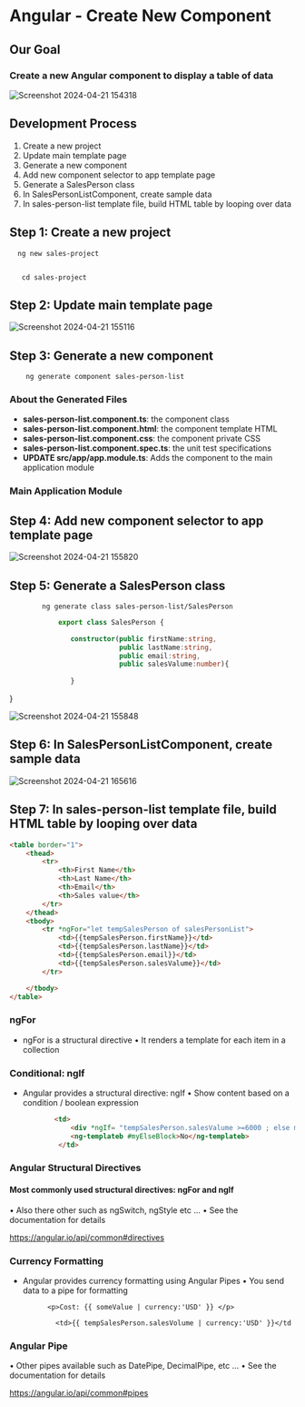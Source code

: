 # Angular - Create New Component

## Our Goal
### Create a new Angular component to display a table of data

![Screenshot 2024-04-21 154318](https://github.com/OmprakashOrnold/DailyNotes/assets/36263846/8738cad9-1912-487c-bf33-dc230ac089dc)

## Development Process

1. Create a new project
2. Update main template page
3. Generate a new component
4. Add new component selector to app template page
5. Generate a SalesPerson class
6. In SalesPersonListComponent, create sample data
7. In sales-person-list template file, build HTML table by looping over data

## Step 1: Create a new project
      
      ng new sales-project


       cd sales-project 

## Step 2: Update main template page

![Screenshot 2024-04-21 155116](https://github.com/OmprakashOrnold/DailyNotes/assets/36263846/26493b2e-4de6-494b-b591-447943dedf83)

## Step 3: Generate a new component

        ng generate component sales-person-list

### About the Generated Files

- **sales-person-list.component.ts**: the component class
- **sales-person-list.component.html**: the component template HTML
- **sales-person-list.component.css**: the component private CSS
- **sales-person-list.component.spec.ts**: the unit test specifications
- **UPDATE src/app/app.module.ts**: Adds the component to the main application module

### Main Application Module

## Step 4: Add new component selector to app template page

![Screenshot 2024-04-21 155820](https://github.com/OmprakashOrnold/DailyNotes/assets/36263846/9186682d-071d-4d95-86d3-f7bba4250c03)

## Step 5: Generate a SalesPerson class

            ng generate class sales-person-list/SalesPerson

```typescript
            export class SalesPerson {

               constructor(public firstName:string,
                           public lastName:string,
                           public email:string,
                           public salesValume:number){
                
               }
```

}

![Screenshot 2024-04-21 155848](https://github.com/OmprakashOrnold/DailyNotes/assets/36263846/73c1d9b2-b5fe-453c-9f86-dd33cacdd924)
## Step 6: In SalesPersonListComponent, create sample data
![Screenshot 2024-04-21 165616](https://github.com/OmprakashOrnold/DailyNotes/assets/36263846/6b410a57-0e9b-4755-9cac-a01b07ed2e5d)


## Step 7: In sales-person-list template file, build HTML table by looping over data
```html
<table border="1">
    <thead>
        <tr>
            <th>First Name</th>
            <th>Last Name</th>
            <th>Email</th>
            <th>Sales value</th>
        </tr>
    </thead>
    <tbody>
        <tr *ngFor="let tempSalesPerson of salesPersonList">
            <td>{{tempSalesPerson.firstName}}</td>
            <td>{{tempSalesPerson.lastName}}</td>
            <td>{{tempSalesPerson.email}}</td>
            <td>{{tempSalesPerson.salesValume}}</td>
        </tr>

    </tbody>
</table>

```
### ngFor 

 - ngFor is a structural directive
 • It renders a template for each item in a collection

### Conditional: ngIf

-  Angular provides a structural directive: ngIf
• Show content based on a condition / boolean expression

```html
           <td>
               <div *ngIf= "tempSalesPerson.salesValume >=6000 ; else myElseBlock">Yes </div>
               <ng-templateb #myElseBlock>No</ng-templateb>
            </td>
```
### Angular Structural Directives
#### Most commonly used structural directives: ngFor and ngIf
• Also there other such as ngSwitch, ngStyle etc ...
• See the documentation for details

https://angular.io/api/common#directives

### Currency Formatting

- Angular provides currency formatting using Angular Pipes
• You send data to a pipe for formatting

            <p>Cost: {{ someValue | currency:'USD' }} </p>

              <td>{{ tempSalesPerson.salesVolume | currency:'USD' }}</td

### Angular Pipe

• Other pipes available such as DatePipe, DecimalPipe, etc ...
• See the documentation for details

https://angular.io/api/common#pipes
